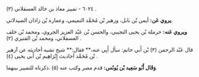 ٦٠٢٤ - تمييز معاذ بن خالد العسقلاني (٣) .

**يروي عَن:** أيمن بْن نابل، وزهير بْن مُحَمَّد التميمي، وعمارة بْن زاذان الصيدلاني.

**ويروي عَنه:** حرملة بْن يحيى التجيبي، والحسن بْن عَبْد العزيز الجروي، ومحمد بْن خلف العسقلاني، ومحمد بْن القتيري (٢) .

قال عَبْد الرحمن (٣) بْن أَبي حاتم: سأل أَبِي عنه،** فقال:** شيخ تشبه أحاديثه عن آزهير بْن مُحَمَّد أحاديث إِبْرَاهِيم بْن أَبي يحيى (٤) .

**وَقَال أَبُو سَعِيد بْن يُونُس:** قدم مصر وكتب عنه (٥) .ذكرناه للتمييز بينهما.